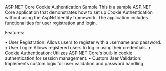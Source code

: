 ASP.NET Core Cookie Authentication Sample
This is a sample ASP.NET Core application that demonstrates how to set up Cookie Authentication without using the AspNetIdentity framework. The application includes functionalities for user registration and login.

Features:

• User Registration: Allows users to register with a username and password.
• User Login: Allows registered users to log in using their credentials.
• Cookie Authentication: Utilizes ASP.NET Core's built-in cookie authentication for session management.
• Custom User Validation: Implements custom logic for user validation and password handling.
